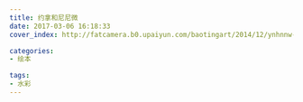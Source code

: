 ```yaml
---
title: 约拿和尼尼微
date: 2017-03-06 16:18:33
cover_index: http://fatcamera.b0.upaiyun.com/baotingart/2014/12/ynhnnw-19-180x180.jpg

categories:
- 绘本

tags:
- 水彩
---
```

